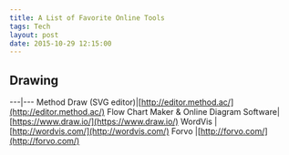 ```yaml
---
title: A List of Favorite Online Tools
tags: Tech
layout: post
date: 2015-10-29 12:15:00
---
```


## Drawing


---|---
Method Draw (SVG editor)|[http://editor.method.ac/](http://editor.method.ac/)
Flow Chart Maker &amp; Online Diagram Software|[https://www.draw.io/](https://www.draw.io/)
WordVis |[http://wordvis.com/](http://wordvis.com/)
Forvo |[http://forvo.com/](http://forvo.com/)
